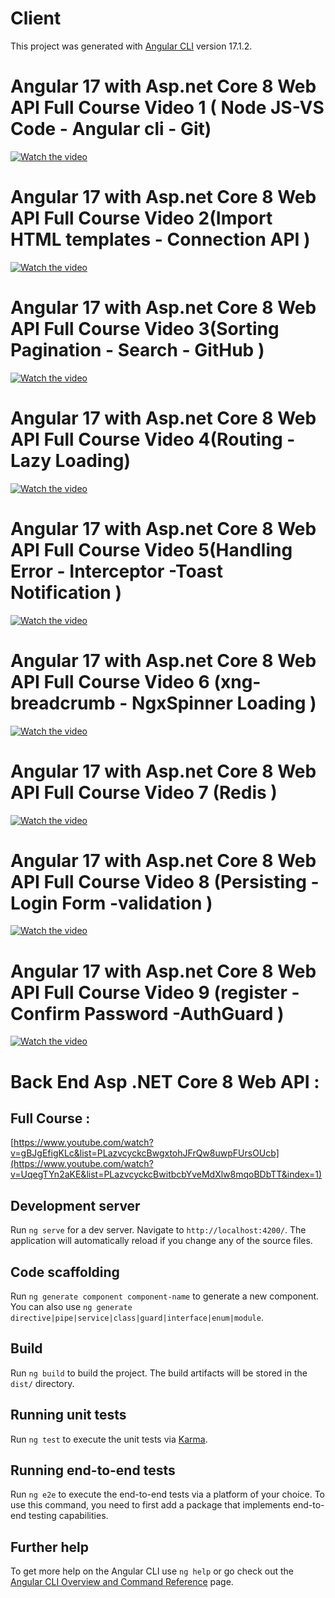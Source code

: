 # Client

This project was generated with [Angular CLI](https://github.com/angular/angular-cli) version 17.1.2.


# Angular 17 with  Asp.net Core 8 Web API  Full Course Video 1 ( Node JS-VS Code - Angular cli - Git) 
[![Watch the video](https://img.youtube.com/vi/gBJgEfigKLc/0.jpg)](https://youtu.be/gBJgEfigKLc)

# Angular 17 with  Asp.net Core 8 Web API  Full Course Video 2(Import HTML templates - Connection API ) 
[![Watch the video](https://img.youtube.com/vi/zaxiX1gyCKM/0.jpg)](https://youtu.be/zaxiX1gyCKM)

# Angular 17 with  Asp.net Core 8 Web API  Full Course Video 3(Sorting Pagination - Search - GitHub ) 
[![Watch the video](https://img.youtube.com/vi/rGMq-LiXd1Q/0.jpg)](https://youtu.be/rGMq-LiXd1Q)

# Angular 17 with  Asp.net Core 8 Web API  Full Course Video 4(Routing - Lazy Loading)
[![Watch the video](https://img.youtube.com/vi/O4HRyqU0ak0/0.jpg)](https://youtu.be/O4HRyqU0ak0)

# Angular 17 with  Asp.net Core 8 Web API  Full Course Video 5(Handling Error - Interceptor -Toast Notification )
[![Watch the video](https://img.youtube.com/vi/5_yNpWjClR0/0.jpg)](https://youtu.be/5_yNpWjClR0)

# Angular 17 with Asp.net Core 8 Web API Full Course Video 6 (xng-breadcrumb - NgxSpinner Loading )
[![Watch the video](https://img.youtube.com/vi/Ri3SgtZ1aeA/0.jpg)](https://youtu.be/Ri3SgtZ1aeA)

# Angular 17 with  Asp.net Core 8 Web API  Full Course Video 7 (Redis ) 
[![Watch the video](https://img.youtube.com/vi/SuO8rf3AV6k/0.jpg)](https://youtu.be/SuO8rf3AV6k)

# Angular 17 with  Asp.net Core 8 Web API  Full Course Video 8  (Persisting -Login Form -validation )
[![Watch the video](https://img.youtube.com/vi/_oPRK2ub4xw/0.jpg)](https://youtu.be/_oPRK2ub4xw)

# Angular 17 with  Asp.net Core 8 Web API  Full Course Video 9 (register - Confirm Password -AuthGuard ) 
[![Watch the video](https://img.youtube.com/vi/G-umKSEhjIE/0.jpg)](https://youtu.be/G-umKSEhjIE)


# Back End Asp .NET Core 8 Web API :
## Full Course  :
[https://www.youtube.com/watch?v=gBJgEfigKLc&list=PLazvcyckcBwgxtohJFrQw8uwpFUrsOUcb](https://www.youtube.com/watch?v=UqegTYn2aKE&list=PLazvcyckcBwitbcbYveMdXlw8mqoBDbTT&index=1)


## Development server

Run `ng serve` for a dev server. Navigate to `http://localhost:4200/`. The application will automatically reload if you change any of the source files.

## Code scaffolding

Run `ng generate component component-name` to generate a new component. You can also use `ng generate directive|pipe|service|class|guard|interface|enum|module`.

## Build

Run `ng build` to build the project. The build artifacts will be stored in the `dist/` directory.

## Running unit tests

Run `ng test` to execute the unit tests via [Karma](https://karma-runner.github.io).

## Running end-to-end tests

Run `ng e2e` to execute the end-to-end tests via a platform of your choice. To use this command, you need to first add a package that implements end-to-end testing capabilities.

## Further help

To get more help on the Angular CLI use `ng help` or go check out the [Angular CLI Overview and Command Reference](https://angular.io/cli) page.
